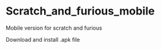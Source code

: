 # Scratch_and_furious_mobile
Mobile version for scratch and furious

Download and install .apk file
